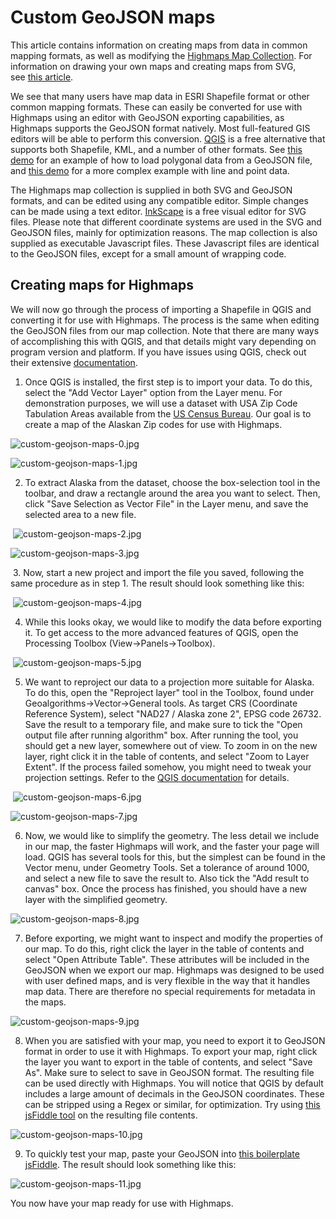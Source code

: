 Custom GeoJSON maps
===================

This article contains information on creating maps from data in common mapping formats, as well as modifying the [Highmaps Map Collection](http://code.highcharts.com/mapdata "Highmaps Map Collection"). For information on drawing your own maps and creating maps from SVG, see [this article](docs/maps/custom-maps "Custom maps").

We see that many users have map data in ESRI Shapefile format or other common mapping formats. These can easily be converted for use with Highmaps using an editor with GeoJSON exporting capabilities, as Highmaps supports the GeoJSON format natively. Most full-featured GIS editors will be able to perform this conversion. [QGIS](http://qgis.org "QGIS") is a free alternative that supports both Shapefile, KML, and a number of other formats. See [this demo](maps/demo/geojson "GeoJSON demo") for an example of how to load polygonal data from a GeoJSON file, and [this demo](maps/demo/geojson-multiple-types "GeoJSON multiple types demo") for a more complex example with line and point data.

The Highmaps map collection is supplied in both SVG and GeoJSON formats, and can be edited using any compatible editor. Simple changes can be made using a text editor. [InkScape](http://inkscape.org "InkScape") is a free visual editor for SVG files. Please note that different coordinate systems are used in the SVG and GeoJSON files, mainly for optimization reasons. The map collection is also supplied as executable Javascript files. These Javascript files are identical to the GeoJSON files, except for a small amount of wrapping code.

Creating maps for Highmaps
--------------------------

We will now go through the process of importing a Shapefile in QGIS and converting it for use with Highmaps. The process is the same when editing the GeoJSON files from our map collection. Note that there are many ways of accomplishing this with QGIS, and that details might vary depending on program version and platform. If you have issues using QGIS, check out their extensive [documentation](http://qgis.org/en/docs/index.html "QGIS Documentation").

1. Once QGIS is installed, the first step is to import your data. To do this, select the "Add Vector Layer" option from the Layer menu. For demonstration purposes, we will use a dataset with USA Zip Code Tabulation Areas available from the [US Census Bureau](http://www.census.gov/cgi-bin/geo/shapefiles2012/main "Zip Code Tabulation Areas"). Our goal is to create a map of the Alaskan Zip codes for use with Highmaps.

![custom-geojson-maps-0.jpg](custom-geojson-maps-0.jpg)

![custom-geojson-maps-1.jpg](custom-geojson-maps-1.jpg)

2. To extract Alaska from the dataset, choose the box-selection tool in the toolbar, and draw a rectangle around the area you want to select. Then, click "Save Selection as Vector File" in the Layer menu, and save the selected area to a new file.

 ![custom-geojson-maps-2.jpg](custom-geojson-maps-2.jpg)

![custom-geojson-maps-3.jpg](custom-geojson-maps-3.jpg)

 3. Now, start a new project and import the file you saved, following the same procedure as in step 1. The result should look something like this:

 ![custom-geojson-maps-4.jpg](custom-geojson-maps-4.jpg)

4. While this looks okay, we would like to modify the data before exporting it. To get access to the more advanced features of QGIS, open the Processing Toolbox (View->Panels->Toolbox).

 ![custom-geojson-maps-5.jpg](custom-geojson-maps-5.jpg)

5. We want to reproject our data to a projection more suitable for Alaska. To do this, open the "Reproject layer" tool in the Toolbox, found under Geoalgorithms->Vector->General tools. As target CRS (Coordinate Reference System), select "NAD27 / Alaska zone 2", EPSG code 26732. Save the result to a temporary file, and make sure to tick the "Open output file after running algorithm" box. After running the tool, you should get a new layer, somewhere out of view. To zoom in on the new layer, right click it in the table of contents, and select "Zoom to Layer Extent". If the process failed somehow, you might need to tweak your projection settings. Refer to the [QGIS documentation](http://docs.qgis.org/2.2/en/docs/user_manual/working_with_projections/working_with_projections.html "Working with projections") for details. 

 ![custom-geojson-maps-6.jpg](custom-geojson-maps-6.jpg)

![custom-geojson-maps-7.jpg](custom-geojson-maps-7.jpg)

6. Now, we would like to simplify the geometry. The less detail we include in our map, the faster Highmaps will work, and the faster your page will load. QGIS has several tools for this, but the simplest can be found in the Vector menu, under Geometry Tools. Set a tolerance of around 1000, and select a new file to save the result to. Also tick the "Add result to canvas" box. Once the process has finished, you should have a new layer with the simplified geometry.

![custom-geojson-maps-8.jpg](custom-geojson-maps-8.jpg)

7. Before exporting, we might want to inspect and modify the properties of our map. To do this, right click the layer in the table of contents and select "Open Attribute Table". These attributes will be included in the GeoJSON when we export our map. Highmaps was designed to be used with user defined maps, and is very flexible in the way that it handles map data. There are therefore no special requirements for metadata in the maps. 

![custom-geojson-maps-9.jpg](custom-geojson-maps-9.jpg)

8. When you are satisfied with your map, you need to export it to GeoJSON format in order to use it with Highmaps. To export your map, right click the layer you want to export in the table of contents, and select "Save As". Make sure to select to save in GeoJSON format. The resulting file can be used directly with Highmaps. You will notice that QGIS by default includes a large amount of decimals in the GeoJSON coordinates. These can be stripped using a Regex or similar, for optimization. Try using [this jsFiddle tool](http://jsfiddle.net/highcharts/92oymdb7/ "jsFiddle tool") on the resulting file contents.

![custom-geojson-maps-10.jpg](custom-geojson-maps-10.jpg)

9. To quickly test your map, paste your GeoJSON into [this boilerplate jsFiddle](http://jsfiddle.net/highcharts/xbzxfx2L "GeoJSON maps boilerplate"). The result should look something like this:

![custom-geojson-maps-11.jpg](custom-geojson-maps-11.jpg)

You now have your map ready for use with Highmaps.